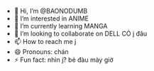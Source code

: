 - 👋 Hi, I’m @BAONODUMB
- 👀 I’m interested in ANIME
- 🌱 I’m currently learning MANGA
- 💞️ I’m looking to collaborate on DELL CÓ j đâu
- 📫 How to reach me j
- 😄 Pronouns: chán 
- ⚡ Fun fact: nhìn j? bẻ đàu mày giờ

<!---
BAONODUMB/BAONODUMB is a ✨ special ✨ repository because its `README.md` (this file) appears on your GitHub profile.
You can click the Preview link to take a look at your changes.
--->

